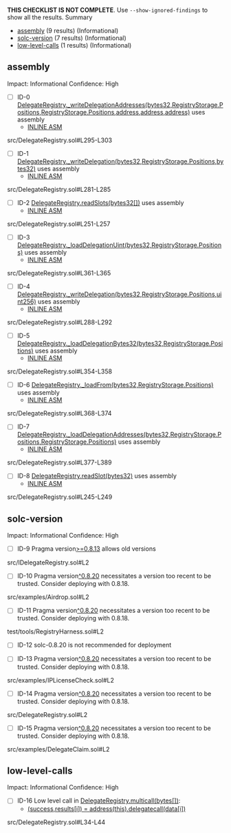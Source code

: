 **THIS CHECKLIST IS NOT COMPLETE**. Use `--show-ignored-findings` to show all the results.
Summary
 - [assembly](#assembly) (9 results) (Informational)
 - [solc-version](#solc-version) (7 results) (Informational)
 - [low-level-calls](#low-level-calls) (1 results) (Informational)
## assembly
Impact: Informational
Confidence: High
 - [ ] ID-0
[DelegateRegistry._writeDelegationAddresses(bytes32,RegistryStorage.Positions,RegistryStorage.Positions,address,address,address)](src/DelegateRegistry.sol#L295-L303) uses assembly
	- [INLINE ASM](src/DelegateRegistry.sol#L299-L302)

src/DelegateRegistry.sol#L295-L303


 - [ ] ID-1
[DelegateRegistry._writeDelegation(bytes32,RegistryStorage.Positions,bytes32)](src/DelegateRegistry.sol#L281-L285) uses assembly
	- [INLINE ASM](src/DelegateRegistry.sol#L282-L284)

src/DelegateRegistry.sol#L281-L285


 - [ ] ID-2
[DelegateRegistry.readSlots(bytes32[])](src/DelegateRegistry.sol#L251-L257) uses assembly
	- [INLINE ASM](src/DelegateRegistry.sol#L254-L256)

src/DelegateRegistry.sol#L251-L257


 - [ ] ID-3
[DelegateRegistry._loadDelegationUint(bytes32,RegistryStorage.Positions)](src/DelegateRegistry.sol#L361-L365) uses assembly
	- [INLINE ASM](src/DelegateRegistry.sol#L362-L364)

src/DelegateRegistry.sol#L361-L365


 - [ ] ID-4
[DelegateRegistry._writeDelegation(bytes32,RegistryStorage.Positions,uint256)](src/DelegateRegistry.sol#L288-L292) uses assembly
	- [INLINE ASM](src/DelegateRegistry.sol#L289-L291)

src/DelegateRegistry.sol#L288-L292


 - [ ] ID-5
[DelegateRegistry._loadDelegationBytes32(bytes32,RegistryStorage.Positions)](src/DelegateRegistry.sol#L354-L358) uses assembly
	- [INLINE ASM](src/DelegateRegistry.sol#L355-L357)

src/DelegateRegistry.sol#L354-L358


 - [ ] ID-6
[DelegateRegistry._loadFrom(bytes32,RegistryStorage.Positions)](src/DelegateRegistry.sol#L368-L374) uses assembly
	- [INLINE ASM](src/DelegateRegistry.sol#L370-L372)

src/DelegateRegistry.sol#L368-L374


 - [ ] ID-7
[DelegateRegistry._loadDelegationAddresses(bytes32,RegistryStorage.Positions,RegistryStorage.Positions)](src/DelegateRegistry.sol#L377-L389) uses assembly
	- [INLINE ASM](src/DelegateRegistry.sol#L384-L387)

src/DelegateRegistry.sol#L377-L389


 - [ ] ID-8
[DelegateRegistry.readSlot(bytes32)](src/DelegateRegistry.sol#L245-L249) uses assembly
	- [INLINE ASM](src/DelegateRegistry.sol#L246-L248)

src/DelegateRegistry.sol#L245-L249


## solc-version
Impact: Informational
Confidence: High
 - [ ] ID-9
Pragma version[>=0.8.13](src/IDelegateRegistry.sol#L2) allows old versions

src/IDelegateRegistry.sol#L2


 - [ ] ID-10
Pragma version[^0.8.20](src/examples/Airdrop.sol#L2) necessitates a version too recent to be trusted. Consider deploying with 0.8.18.

src/examples/Airdrop.sol#L2


 - [ ] ID-11
Pragma version[^0.8.20](test/tools/RegistryHarness.sol#L2) necessitates a version too recent to be trusted. Consider deploying with 0.8.18.

test/tools/RegistryHarness.sol#L2


 - [ ] ID-12
solc-0.8.20 is not recommended for deployment

 - [ ] ID-13
Pragma version[^0.8.20](src/examples/IPLicenseCheck.sol#L2) necessitates a version too recent to be trusted. Consider deploying with 0.8.18.

src/examples/IPLicenseCheck.sol#L2


 - [ ] ID-14
Pragma version[^0.8.20](src/DelegateRegistry.sol#L2) necessitates a version too recent to be trusted. Consider deploying with 0.8.18.

src/DelegateRegistry.sol#L2


 - [ ] ID-15
Pragma version[^0.8.20](src/examples/DelegateClaim.sol#L2) necessitates a version too recent to be trusted. Consider deploying with 0.8.18.

src/examples/DelegateClaim.sol#L2


## low-level-calls
Impact: Informational
Confidence: High
 - [ ] ID-16
Low level call in [DelegateRegistry.multicall(bytes[])](src/DelegateRegistry.sol#L34-L44):
	- [(success,results[i]) = address(this).delegatecall(data[i])](src/DelegateRegistry.sol#L40)

src/DelegateRegistry.sol#L34-L44


